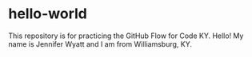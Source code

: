 # hello-world
This repository is for practicing the GitHub Flow for Code KY.
Hello!  My name is Jennifer Wyatt and I am from Williamsburg, KY.
